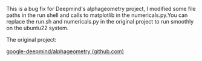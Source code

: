 This is a bug fix for Deepmind's alphageometry project, I modified some file paths in the run shell and calls to matplotlib in the numericals.py.You can replace the run.sh and numericals.py in the original project to run smoothly on the ubuntu22 system.

The original project: 

[google-deepmind/alphageometry (github.com)](https://github.com/google-deepmind/alphageometry)
